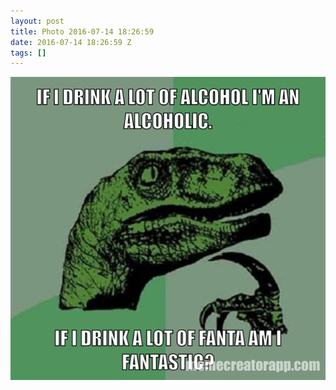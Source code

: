 ```yaml
---
layout: post
title: Photo 2016-07-14 18:26:59
date: 2016-07-14 18:26:59 Z
tags: []
---
```

![](/media/2016/07/147404497484.jpg)
